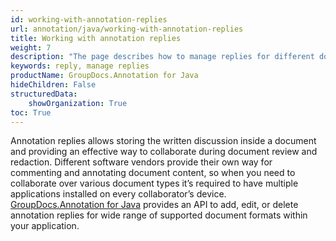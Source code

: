 ```yaml
---
id: working-with-annotation-replies
url: annotation/java/working-with-annotation-replies
title: Working with annotation replies
weight: 7
description: "The page describes how to manage replies for different document types using GroupDocs.Annotation for Java API."
keywords: reply, manage replies
productName: GroupDocs.Annotation for Java
hideChildren: False
structuredData:
    showOrganization: True
toc: True
---
```


Annotation replies allows storing the written discussion inside a document and providing an effective way to collaborate during document review and redaction. Different software vendors provide their own way for commenting and annotating document content, so when you need to collaborate over various document types it’s required to have multiple applications installed on every collaborator’s device.   
[GroupDocs.Annotation for Java](https://products.groupdocs.com/annotation/java) provides an API to add, edit, or delete annotation replies for wide range of supported document formats within your application.
